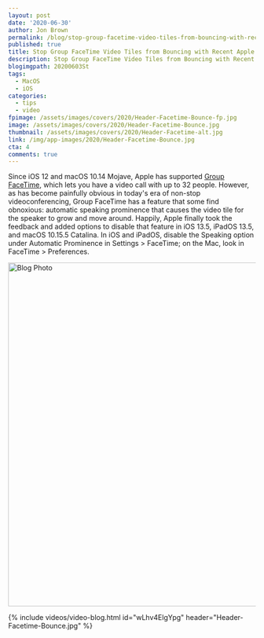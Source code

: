 ```yaml
---
layout: post
date: '2020-06-30'
author: Jon Brown
permalink: /blog/stop-group-facetime-video-tiles-from-bouncing-with-recent-apple-os-updates-/
published: true
title: Stop Group FaceTime Video Tiles from Bouncing with Recent Apple OS Updates 
description: Stop Group FaceTime Video Tiles from Bouncing with Recent Apple OS Updates 
blogimgpath: 20200603St
tags:
  - MacOS
  - iOS
categories:
  - tips
  - video
fpimage: /assets/images/covers/2020/Header-Facetime-Bounce-fp.jpg
image: /assets/images/covers/2020/Header-Facetime-Bounce.jpg
thumbnail: /assets/images/covers/2020/Header-Facetime-alt.jpg
link: /img/app-images/2020/Header-Facetime-Bounce.jpg
cta: 4
comments: true
---
```

Since iOS 12 and macOS 10.14 Mojave, Apple has supported [Group
FaceTime](https://support.apple.com/en-us/HT209022), which lets
you have a video call with up to 32 people. However, as has become
painfully obvious in today's era of non-stop videoconferencing, Group
FaceTime has a feature that some find obnoxious: automatic speaking
prominence that causes the video tile for the speaker to grow and move
around. Happily, Apple finally took the feedback and added options to
disable that feature in iOS 13.5, iPadOS 13.5, and macOS 10.15.5
Catalina. In iOS and iPadOS, disable the Speaking option under Automatic
Prominence in Settings \> FaceTime; on the Mac, look in FaceTime \>
Preferences.

<img alt="Blog Photo" src="{{ site.site_cdn }}/assets/images/blog/2020/20200603St/Group-FaceTime-Prominence-setting.jpg" class="img-fluid rounded m-2" width="700" />

{% include videos/video-blog.html id="wLhv4ElgYpg" header="Header-Facetime-Bounce.jpg" %}